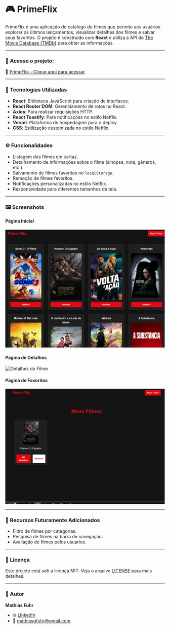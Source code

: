# 🎮 PrimeFlix

PrimeFlix é uma aplicação de catálogo de filmes que permite aos usuários explorar os últimos lançamentos, visualizar detalhes dos filmes e salvar seus favoritos. O projeto é construído com **React** e utiliza a API do [The Movie Database (TMDb)](https://www.themoviedb.org/) para obter as informações.

---

### 🚀 Acesse o projeto:
🔗 [PrimeFlix - Clique aqui para acessar](https://primeflix-taupe.vercel.app/)

---

### 🔧 Tecnologias Utilizadas
- **React**: Biblioteca JavaScript para criação de interfaces.
- **React Router DOM**: Gerenciamento de rotas no React.
- **Axios**: Para realizar requisições HTTP.
- **React Toastify**: Para notificações no estilo Netflix.
- **Vercel**: Plataforma de hospedagem para o deploy.
- **CSS**: Estilização customizada no estilo Netflix.

---

### ⚙️ Funcionalidades
- Listagem dos filmes em cartaz.
- Detalhamento de informações sobre o filme (sinopse, nota, gêneros, etc.).
- Salvamento de filmes favoritos no `localStorage`.
- Remoção de filmes favoritos.
- Notificações personalizadas no estilo Netflix.
- Responsividade para diferentes tamanhos de tela.

---

### 🖼 Screenshots
#### Página Inicial
![Página Inicial](./assets/paginaHome.png)

#### Página de Detalhes
![Detalhes do Filme](./assets/detalhesDoFilme.png.png)

#### Página de Favoritos
![Favoritos](./assets/favoritos.png)

---


### 🌟 Recursos Futuramente Adicionados
- Filtro de filmes por categorias.
- Pesquisa de filmes na barra de navegação.
- Avaliação de filmes pelos usuários.

---

### 📄 Licença
Este projeto está sob a licença MIT. Veja o arquivo [LICENSE](LICENSE) para mais detalhes.

---

### 👤 Autor
**Mathias Fuhr**  
- 🌐 [LinkedIn](https://www.linkedin.com/in/mathiasgilvanfuhr/)  
- 📧 mathiasgfuhr@gmail.com

